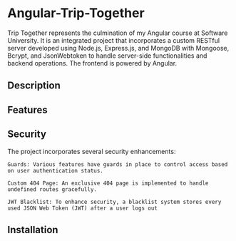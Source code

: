 # Angular-Trip-Together
Trip Together represents the culmination of my Angular course at Software University. It is an integrated project that incorporates a custom RESTful server developed using Node.js, Express.js, and MongoDB with Mongoose, Bcrypt, and JsonWebtoken to handle server-side functionalities and backend operations. The frontend is powered by Angular.

## Description

## Features

## Security
The project incorporates several security enhancements:

    Guards: Various features have guards in place to control access based on user authentication status.

    Custom 404 Page: An exclusive 404 page is implemented to handle undefined routes gracefully.

    JWT Blacklist: To enhance security, a blacklist system stores every used JSON Web Token (JWT) after a user logs out

## Installation